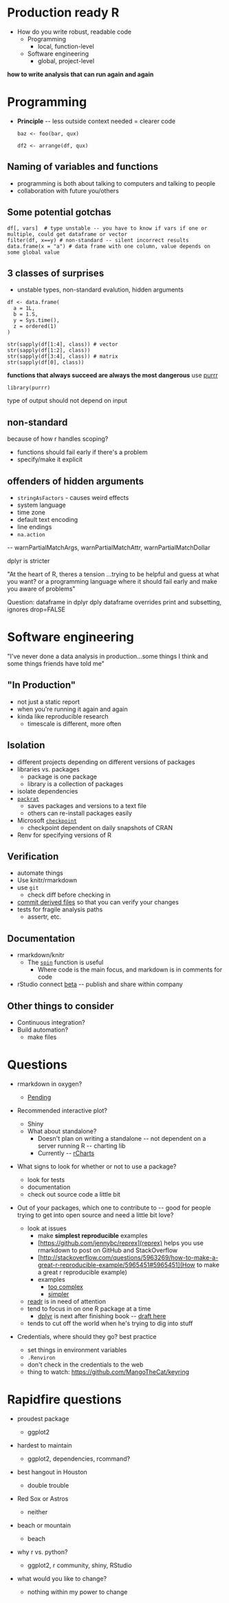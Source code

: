 # Production ready R

* How do you write robust, readable code
  * Programming
    * local, function-level
  * Software engineering
    * global, project-level

**how to write analysis that can run again and again**

# Programming
* **Principle** -- less outside context needed = clearer code
  ```
  baz <- foo(bar, qux)
  ```
  ```
  df2 <- arrange(df, qux)
  ```

## Naming of variables and functions
  * programming is both about talking to computers and talking to people
  * collaboration with future you/others

## Some potential gotchas

  ```
  df[, vars]  # type unstable -- you have to know if vars if one or multiple, could get dataframe or vector
  filter(df, x==y) # non-standard -- silent incorrect results
  data.frame(x = "a") # data frame with one column, value depends on some global value
  ```

## 3 classes of surprises

* unstable types, non-standard evalution, hidden arguments

```
df <- data.frame(
  a = 1L,
  b = 1.S,
  y = Sys.time(),
  z = ordered(1)
)

str(sapply(df[1:4], class)) # vector
str(sapply(df[1:2], class))
str(sapply(df[3:4], class)) # matrix
str(sapply(df[0], class))

```
**functions that always succeed are always the most dangerous**
use [purrr](https://github.com/hadley/purrr)

```
library(purrr)
```
type of output should not depend on input


## non-standard

because of how r handles scoping?

* functions should fail early if there's a problem
* specify/make it explicit


## offenders of hidden arguments

* `stringAsFactors` - causes weird effects
* system language
* time zone
* default text encoding
* line endings
* `na.action`

-- warnPartialMatchArgs, warnPartialMatchAttr, warnPartialMatchDollar

dplyr is stricter

"At the heart of R, theres a tension ...trying to be helpful and guess at what you want? or a programming language where it should fail early and make you aware of problems"


Question: dataframe in dplyr
dply dataframe overrides print and subsetting, ignores drop=FALSE

# Software engineering

"I've never done a data analysis in production...some things I think and some things friends have told me"

## "In Production"

* not just a static report
* when you're running it again and again
* kinda like reproducible research
  * timescale is different, more often

## Isolation

* different projects depending on different versions of packages
* libraries vs. packages
  * package is one package
  * library is a collection of packages
* isolate dependencies
* [`packrat`](https://rstudio.github.io/packrat/)
  * saves packages and versions to a text file
  * others can re-install packages easily
* Microsoft [`checkpoint`](https://mran.revolutionanalytics.com/documents/rro/reproducibility/#timemachine)
  * checkpoint dependent on daily snapshots of CRAN
* Renv for specifying versions of R

## Verification

* automate things
* Use knitr/rmarkdown
* use `git`
  * check diff before checking in
* [commit derived files](https://stat545-ubc.github.io/bit006_github-browsability-wins.html#get-over-your-hang-ups-re-committing-derived-products) so that you can verify your changes
* tests for fragile analysis paths
  * assertr, etc.

## Documentation

* rmarkdown/knitr
  * The [`spin`](http://deanattali.com/2015/03/24/knitrs-best-hidden-gem-spin/) function is useful
    * Where code is the main focus, and markdown is in comments for code
* rStudio connect [beta](https://www.rstudio.com/rstudio-connect-beta/) -- publish and share within company

## Other things to consider

* Continuous integration?
* Build automation?
  * make files

# Questions

* rmarkdown in oxygen?
  * [Pending](https://github.com/klutometis/roxygen/pull/431)

* Recommended interactive plot?
  * Shiny
  * What about standalone?
    * Doesn't plan on writing a standalone -- not dependent on a server running R -- charting lib
    * Currently -- [rCharts](http://ramnathv.github.io/rCharts/)

* What signs to look for whether or not to use a package?
  * look for tests
  * documentation
  * check out source code a little bit

* Out of your packages, which one to contribute to -- good for people trying to get into open source and need a little bit love?
  * look at issues
    * make **simplest reproducible** examples
    * [https://github.com/jennybc/reprex](reprex) helps you use rmarkdown to post on GitHub and StackOverflow
    * [http://stackoverflow.com/questions/5963269/how-to-make-a-great-r-reproducible-example/5965451#5965451](How to make a great r reproducible example)
    * examples
      * [too complex](https://github.com/hadley/dplyr/issues/1556)
      * [simpler](https://github.com/hadley/dplyr/issues/1669)
  * [readr](https://github.com/hadley/readr) is in need of attention
  * tend to focus in on one R package at a time
    * [dplyr](https://github.com/hadley/dplyr) is next after finishing book -- [draft here](http://r4ds.had.co.nz/)
  * tends to cut off the world when he's trying to dig into stuff

* Credentials, where should they go? best practice
  * set things in environment variables
  * `.Renviron`
  * don't check in the credentials to the web
  * thing to watch: https://github.com/MangoTheCat/keyring

# Rapidfire questions

* proudest package
  * ggplot2

* hardest to maintain
  * ggplot2, dependencies, rcommand?

* best hangout in Houston
  * double trouble

* Red Sox or Astros
  * neither

* beach or mountain
  * beach

* why r vs. python?
  * ggplot2, r community, shiny, RStudio

* what would you like to change?
  * nothing within my power to change

